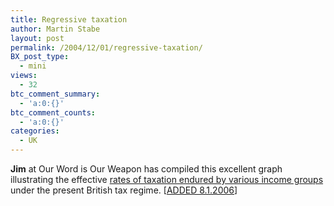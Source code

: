 ```yaml
---
title: Regressive taxation
author: Martin Stabe
layout: post
permalink: /2004/12/01/regressive-taxation/
BX_post_type:
  - mini
views:
  - 32
btc_comment_summary:
  - 'a:0:{}'
btc_comment_counts:
  - 'a:0:{}'
categories:
  - UK
---
```

**Jim** at Our Word is Our Weapon has compiled this excellent graph illustrating the effective [rates of taxation endured by various income groups][1] under the present British tax regime. [[ADDED 8.1.2006][2]]

 [1]: http://blog.ctrlbreak.co.uk/archives/000246.html "Our word is our weapon: The not-so-flat tax"
 [2]: http://martinstabe.com/blog/?p=1348